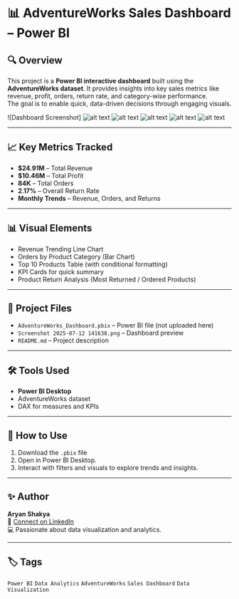 # 📊 AdventureWorks Sales Dashboard – Power BI

## 🔍 Overview
This project is a **Power BI interactive dashboard** built using the **AdventureWorks dataset**. It provides insights into key sales metrics like revenue, profit, orders, return rate, and category-wise performance.  
The goal is to enable quick, data-driven decisions through engaging visuals.

![Dashboard Screenshot]
![alt text](<Screenshot 2025-07-12 141638.png>) ![alt text](<Screenshot 2025-07-12 141653.png>) ![alt text](<Screenshot 2025-07-12 141705.png>) ![alt text](<Screenshot 2025-07-12 141717.png>) ![alt text](<Screenshot 2025-07-12 141735.png>)

---

## 📈 Key Metrics Tracked
- **$24.91M** – Total Revenue  
- **$10.46M** – Total Profit  
- **84K** – Total Orders  
- **2.17%** – Overall Return Rate  
- **Monthly Trends** – Revenue, Orders, and Returns

---

## 📊 Visual Elements
- Revenue Trending Line Chart
- Orders by Product Category (Bar Chart)
- Top 10 Products Table (with conditional formatting)
- KPI Cards for quick summary
- Product Return Analysis (Most Returned / Ordered Products)

---

## 📁 Project Files
- `AdventureWorks_Dashboard.pbix` – Power BI file (not uploaded here)
- `Screenshot 2025-07-12 141638.png` – Dashboard preview
- `README.md` – Project description

---

## 🛠 Tools Used
- **Power BI Desktop**
- AdventureWorks dataset
- DAX for measures and KPIs

---

## 🚀 How to Use
1. Download the `.pbix` file
2. Open in Power BI Desktop.
3. Interact with filters and visuals to explore trends and insights.

---

## ✨ Author
**Aryan Shakya**  
🔗 [Connect on LinkedIn](https://www.linkedin.com/in/aryan-shakya-16a3b9313)  
💻 Passionate about data visualization and analytics.

---

## 🏷️ Tags
`Power BI` `Data Analytics` `AdventureWorks` `Sales Dashboard` `Data Visualization`
